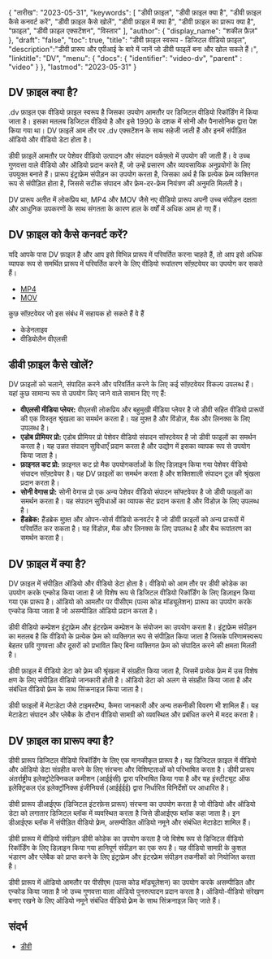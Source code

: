 {
"तारीख": "2023-05-31",
  "keywords": [
"डीवी फ़ाइल",
"डीवी फ़ाइल क्या है",
"डीवी फ़ाइल कैसे कनवर्ट करें",
"डीवी फ़ाइल कैसे खोलें",
"डीवी फ़ाइल में क्या है",
"डीवी फ़ाइल का प्रारूप क्या है",
"फ़ाइल",
"डीवी फ़ाइल एक्सटेंशन",
"विस्तार"
],
  "author": {
"display_name": "शकील फ़ैज़"
},
"draft": "false",
"toc": true,
"title": "डीवी फ़ाइल स्वरूप - डिजिटल वीडियो फ़ाइल",
  "description":"डीवी प्रारूप और एपीआई के बारे में जानें जो डीवी फाइलें बना और खोल सकते हैं।",
"linktitle": "DV",
  "menu": {
    "docs": {
      "identifier": "video-dv",
"parent" : "video"
}
},
"lastmod": "2023-05-31"
}

## DV फ़ाइल क्या है?

.dv फ़ाइल एक वीडियो फ़ाइल स्वरूप है जिसका उपयोग आमतौर पर डिजिटल वीडियो रिकॉर्डिंग में किया जाता है। इसका मतलब डिजिटल वीडियो है और इसे 1990 के दशक में सोनी और पैनासोनिक द्वारा पेश किया गया था। DV फ़ाइलें आम तौर पर .dv एक्सटेंशन के साथ सहेजी जाती हैं और इनमें संपीड़ित ऑडियो और वीडियो डेटा होता है।

डीवी फ़ाइलें आमतौर पर पेशेवर वीडियो उत्पादन और संपादन वर्कफ़्लो में उपयोग की जाती हैं। वे उच्च गुणवत्ता वाले वीडियो और ऑडियो प्रदान करते हैं, जो उन्हें प्रसारण और व्यावसायिक अनुप्रयोगों के लिए उपयुक्त बनाते हैं। प्रारूप इंट्राफ्रेम संपीड़न का उपयोग करता है, जिसका अर्थ है कि प्रत्येक फ्रेम व्यक्तिगत रूप से संपीड़ित होता है, जिससे सटीक संपादन और फ्रेम-दर-फ्रेम नियंत्रण की अनुमति मिलती है।

DV प्रारूप अतीत में लोकप्रिय था, MP4 और MOV जैसे नए वीडियो प्रारूप अपनी उच्च संपीड़न दक्षता और आधुनिक उपकरणों के साथ संगतता के कारण हाल के वर्षों में अधिक आम हो गए हैं।

## DV फ़ाइल को कैसे कनवर्ट करें?

यदि आपके पास DV फ़ाइल है और आप इसे विभिन्न प्रारूप में परिवर्तित करना चाहते हैं, तो आप इसे अधिक व्यापक रूप से समर्थित प्रारूप में परिवर्तित करने के लिए वीडियो रूपांतरण सॉफ़्टवेयर का उपयोग कर सकते हैं।

- [MP4](/hi/video/mp4/)
- [MOV](/hi/video/mov/)

कुछ सॉफ़्टवेयर जो इस संबंध में सहायक हो सकते हैं वे हैं

- केडेनलाइव
- वीडियोलैन वीएलसी

## डीवी फ़ाइल कैसे खोलें?

DV फ़ाइलों को चलाने, संपादित करने और परिवर्तित करने के लिए कई सॉफ़्टवेयर विकल्प उपलब्ध हैं। यहां कुछ सामान्य रूप से उपयोग किए जाने वाले सामान दिए गए हैं:

- **वीएलसी मीडिया प्लेयर:** वीएलसी लोकप्रिय और बहुमुखी मीडिया प्लेयर है जो डीवी सहित वीडियो प्रारूपों की एक विस्तृत श्रृंखला का समर्थन करता है। यह मुफ़्त है और विंडोज़, मैक और लिनक्स के लिए उपलब्ध है।
- **एडोब प्रीमियर प्रो:** एडोब प्रीमियर प्रो पेशेवर वीडियो संपादन सॉफ्टवेयर है जो डीवी फाइलों का समर्थन करता है। यह उन्नत संपादन सुविधाएँ प्रदान करता है और उद्योग में इसका व्यापक रूप से उपयोग किया जाता है।
- **फ़ाइनल कट प्रो:** फ़ाइनल कट प्रो मैक उपयोगकर्ताओं के लिए डिज़ाइन किया गया पेशेवर वीडियो संपादन सॉफ़्टवेयर है। यह DV फ़ाइलों का समर्थन करता है और शक्तिशाली संपादन टूल की श्रृंखला प्रदान करता है।
- **सोनी वेगास प्रो:** सोनी वेगास प्रो एक अन्य पेशेवर वीडियो संपादन सॉफ्टवेयर है जो डीवी फाइलों का समर्थन करता है। यह संपादन सुविधाओं का व्यापक सेट प्रदान करता है और विंडोज़ के लिए उपलब्ध है।
- **हैंडब्रेक:** हैंडब्रेक मुफ़्त और ओपन-सोर्स वीडियो कनवर्टर है जो डीवी फ़ाइलों को अन्य प्रारूपों में परिवर्तित कर सकता है। यह विंडोज़, मैक और लिनक्स के लिए उपलब्ध है और बैच रूपांतरण का समर्थन करता है।

## DV फ़ाइल में क्या है?

DV फ़ाइल में संपीड़ित ऑडियो और वीडियो डेटा होता है। वीडियो को आम तौर पर डीवी कोडेक का उपयोग करके एन्कोड किया जाता है जो विशेष रूप से डिजिटल वीडियो रिकॉर्डिंग के लिए डिज़ाइन किया गया एक प्रारूप है। ऑडियो को आमतौर पर पीसीएम (पल्स कोड मॉड्यूलेशन) प्रारूप का उपयोग करके एन्कोड किया जाता है जो असम्पीडित ऑडियो प्रदान करता है।

डीवी वीडियो कम्प्रेशन इंट्राफ्रेम और इंटरफ्रेम कम्प्रेशन के संयोजन का उपयोग करता है। इंट्राफ्रेम संपीड़न का मतलब है कि वीडियो के प्रत्येक फ्रेम को व्यक्तिगत रूप से संपीड़ित किया जाता है जिसके परिणामस्वरूप बेहतर छवि गुणवत्ता और दूसरों को प्रभावित किए बिना व्यक्तिगत फ्रेम को संपादित करने की क्षमता मिलती है।

डीवी फ़ाइल में वीडियो डेटा को फ़्रेम की श्रृंखला में संग्रहीत किया जाता है, जिसमें प्रत्येक फ्रेम में उस विशेष क्षण के लिए संपीड़ित वीडियो जानकारी होती है। ऑडियो डेटा को अलग से संग्रहीत किया जाता है और संबंधित वीडियो फ़्रेम के साथ सिंक्रनाइज़ किया जाता है।

डीवी फाइलों में मेटाडेटा जैसे टाइमस्टैम्प, कैमरा जानकारी और अन्य तकनीकी विवरण भी शामिल हैं। यह मेटाडेटा संपादन और प्लेबैक के दौरान वीडियो सामग्री को व्यवस्थित और प्रबंधित करने में मदद करता है।

## DV फ़ाइल का प्रारूप क्या है?

डीवी प्रारूप डिजिटल वीडियो रिकॉर्डिंग के लिए एक मानकीकृत प्रारूप है। यह डिजिटल फ़ाइल में वीडियो और ऑडियो डेटा संग्रहीत करने के लिए संरचना और विशिष्टताओं को परिभाषित करता है। डीवी प्रारूप अंतर्राष्ट्रीय इलेक्ट्रोटेक्निकल कमीशन (आईईसी) द्वारा परिभाषित किया गया है और यह इंस्टीट्यूट ऑफ इलेक्ट्रिकल एंड इलेक्ट्रॉनिक्स इंजीनियर्स (आईईईई) द्वारा निर्धारित विनिर्देशों पर आधारित है।

डीवी प्रारूप डीआईएफ (डिजिटल इंटरफ़ेस प्रारूप) संरचना का उपयोग करता है जो वीडियो और ऑडियो डेटा को लगातार डिजिटल ब्लॉक में व्यवस्थित करता है जिसे डीआईएफ ब्लॉक कहा जाता है। इन डीआईएफ ब्लॉक में संपीड़ित वीडियो फ़्रेम, असम्पीडित ऑडियो नमूने और संबंधित मेटाडेटा शामिल हैं।

डीवी प्रारूप में वीडियो संपीड़न डीवी कोडेक का उपयोग करता है जो विशेष रूप से डिजिटल वीडियो रिकॉर्डिंग के लिए डिज़ाइन किया गया हानिपूर्ण संपीड़न का एक रूप है। यह वीडियो सामग्री के कुशल भंडारण और प्लेबैक को प्राप्त करने के लिए इंट्राफ्रेम और इंटरफ्रेम संपीड़न तकनीकों को नियोजित करता है।

डीवी प्रारूप में ऑडियो आमतौर पर पीसीएम (पल्स कोड मॉड्यूलेशन) का उपयोग करके असम्पीडित और एन्कोड किया जाता है जो उच्च गुणवत्ता वाला ऑडियो पुनरुत्पादन प्रदान करता है। ऑडियो-वीडियो संरेखण बनाए रखने के लिए ऑडियो नमूने संबंधित वीडियो फ़्रेम के साथ सिंक्रनाइज़ किए जाते हैं।

## संदर्भ
* [डीवी](https://en.wikipedia.org/wiki/DV)

